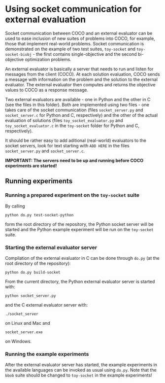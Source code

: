 # Using socket communication for external evaluation 

Socket communication between COCO and an external evaluator can be used to ease inclusion 
of new suites of problems into COCO, for example, those that implement real-world problems. 
Socket communication is demonstrated on the example of two test suites, `toy-socket` and `toy-socket-biobj` - the first contains single-objective and the second bi-objective optimization problems. 

An external evaluator is basically a server that needs to run and listen for messages
from the client (COCO). At each solution evaluation, COCO sends a message with information
on the problem and the solution to the external evaluator. The external evaluator then 
computes and returns the objective values to COCO as a response message. 

Two external evaluators are available - one in Python and the other in C (see the files
in this folder). Both are implemented using two files - one takes care of the socket 
communication (files `socket_server.py` and `socket_server.c` for Python and C, respectively) 
and the other of the actual evaluation of solutions (files `toy_socket_evaluator.py` and 
`toy_socket_evaluator.c` in the `toy-socket` folder for Python and C, respectively). 

It should be rather easy to add aditional (real-world) evaluators to the socket servers, 
look for text starting with `ADD HERE` in the files `socket_server.py` and `socket_server.c`. 

**IMPORTANT: The servers need to be up and running before COCO experiments are started!**

## Running experiments

### Running a prepared experiment on the `toy-socket` suite
By calling

````
python do.py test-socket-python
````

form the root directory of the repository, the Python socket server will be started and the Python example experiment will be run on the `toy-socket` suite. 

### Starting the external evaluator server 

Compilation of the external evaluator in C can be done through `do.py` (at the root directory
of the repository):

````
python do.py build-socket
````

From the current directory, the Python external evaluator server is started with:

````
python socket_server.py
````

and the C external evaluator server with:

````
./socket_server
````

on Linux and Mac and

````
socket_server.exe
````

on Windows.

### Running the example experiments

After the external evaluator server has started, the example experiments in the available
languages can be invoked as usual using `do.py`. Note that the `bbob` suite should be 
changed to `toy-socket` in the example experiments!
